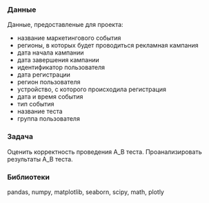 
### Данные
Данные, предоставленые для проекта:
- название маркетингового события
- регионы, в которых будет проводиться рекламная кампания
- дата начала кампании
- дата завершения кампании
- идентификатор пользователя
- дата регистрации
- регион пользователя
- устройство, с которого происходила регистрация
-  дата и время события
- тип события
- название теста
- группа пользователя

### Задача
Оценить корректность проведения А_В теста. Проанализировать результаты А_В теста.

### Библиотеки
pandas, numpy, matplotlib, seaborn, scipy, math, plotly


